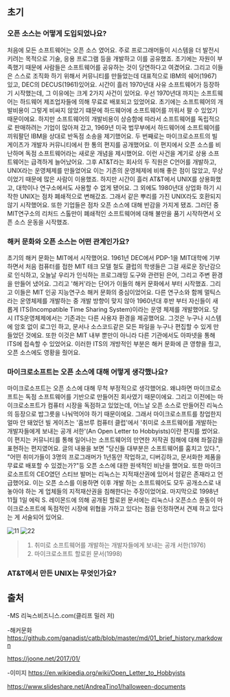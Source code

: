 ## 초기

### 오픈 소스는 어떻게 도입되었나요?

처음에 모든 소프트웨어는 오픈 소스 였어요. 주로 프로그래머들이 시스템을 더 발전시키려는 목적으로 기술, 응용 프로그램 등을 개발하고 이를 공유했죠. 초기에는 자원이 부족했기 때문에 사람들은 소프트웨어를 공유하는 것이 당연하다고 여겼어요. 그리고 이들은 스스로 조직화 하기 위해서 커뮤니티를 만들었는데 대표적으로 IBM의 쉐어(1967) 있고, DEC의 DECUS(1961)있어요.
시간이 흘러 1970년대 사유 소프트웨어가 등장하기 시작했는데, 그 이유에는 크게 2가지 사건이 있어요. 우선 1970년대 까지는 소프트웨어는 하드웨어 제조업자들에 의해 무료로 배포되고 있었어요. 초기에는 소프트웨어의 개발비용이 그렇게 비싸지 않았기 떄문에 하드웨어에 소프트웨어를 끼워서 팔 수 있었기 때문이에요. 하지만 소프트웨어의 개발비용이 상승함에 따라서 소프트웨어를 독립적으로 판매하려는 기업이 많아져 갔고, 1969년 미국 법무부에서 하드웨어에 소프트웨어를 끼워팔던 IBM을 상대로 반독점 소송을 제기했어요. 두 번째로는 마이크로소프트의 빌 게이츠가 개발자 커뮤니티에서 한 통의 편지를 공개했어요. 이 편지에서 오픈 소스를 비난하며 독점 소프트웨어라는 새로운 개념을 제시했어요. 이런 사건을 계기로 상용 소프트웨어는 급격하게 늘어났어요.
그후 AT&T라는 회사의 두 직원은 C언어를 개발하고, UNIX라는 운영체제를 만들었어요 이는 기존의 운영체제에 비해 좋은 점이 많았고, 무상이었기 때문에 많은 사람이 이용했죠. 하지만 시간이 흘러 AT&T에서 UNIX를 상용화했고, 대학이나 연구소에서도 사용할 수 없게 됐어요. 그 외에도 1980년대 상업화 하기 시작한 UNIX는 점차 폐쇄적으로 변해갔죠. 그래서 같은 뿌리를 가진 UNIX라도 호환되지 않기 시작했어요. 또한 기업들은 점차 오픈 소스에 대해 반감을 가지게 됐죠. 그러던 중 MIT연구소의 리처드 스톨만이 폐쇄적인 소프트웨어에 대해 불만을 품기 시작하면서 오픈 소스 운동을 시작했죠.


### 해커 문화와 오픈 소스는 어떤 관계인가요?

초기의 해커 문화는 MIT에서 시작했어요. 1961년 DEC에서 PDP-1을 MIT대학에 기부하면서 처음 컴퓨터를 접한 MIT 테크 모델 철도 클럽의 학생들은 그걸 새로운 장난감으로 인식하고, 오늘날 우리가 인식하는 프로그래밍 도구와 관련된 은어, 그리고 주변 환경을 만들어 냈어요. 그리고 '해커'라는 단어가 이들의 해커 문화에서 부터 시작했죠. 그리고 이들은 MIT 인공 지능연구소 해커 문화의 중심이었어요. 다른 연구소와 함께 멀틱스라는 운영체제를 개발하는 중 개발 방향이 맞지 않아 1960년대 후반 부터 자신들이 새롭게 ITS(Incompatible Time Sharing System)이라는 운영 체제를 개발했어요. 당시 ITS운영체제에서는 기존과는 다른 사용자 환경을 제공했어요. 그것은 누구나 시스템에 암호 없이 로그인 하고, 문서나 소스코드같은 모든 파일을 누구나 편집할 수 있게 만들었던 것에요. 또한 이것은 MIT 내부 뿐만이 아니라 다른 기관에서도 아파넷을 통해 ITS에 접속할 수 있었어요. 이러한 ITS의 개방적인 부분은 해커 문화에 큰 영향을 줬고, 오픈 소스에도 영황을 줬어요.

### 마이크로소프트는 오픈 소스에 대해 어떻게 생각했나요?

마이크로소프트는 오픈 소스에 대해 무척 부정적으로 생각했어요. 왜냐하면 마이크로소프트는 독점 소프트웨어를 기반으로 만들어진 회사였기 때문이에요. 그리고 이전에는 마이크로소프트가 컴퓨터 시장을 독점하고 있었는데, 어느날 오픈 소스로 만들어진 리눅스의 등장으로 밥그릇을 나눠먹어야 하기 때문이에요. 그래서 마이크로소프트를 창업한지 얼마 안 돼었던 빌 게이츠는 '홈브루 컴퓨터 클럽'에서 '취미로 소프트웨어를 개발하는 개발자들에게 보내는 공개 서한'(An Open Letter to Hobbyists)이란 편지를 썼어요. 이 편지는 커뮤니티를 통해 일어나는 소프트웨어의 만연한 저작권 침해에 대해 좌절감을 표현하는 편지였어요. 글의 내용을 보면 "당신들 대부분은 소프트웨어를 훔치고 있다.", "어떤 취미가들이 3명의 프로그래머가 1년동안 작업하고, 디버깅하고, 문서화한 제품을 무료로 배포할 수 있겠는가?"등 오픈 소스에 대한 원색적인 비난을 했어요. 또한 마이크로소프트의 CEO였던 스티브 발머는 리눅스는 지적재산권에 있어서 암같은 존재라고 언급했어요. 이는 오픈 소스를 이용하면 이후 개발 하는 소프트웨어도 모두 공개소스로 내놓아야 하는 게 업체들의 지적재산권을 침해한다는 주장이었어요. 마지막으로 1998년 11월 1일 에릭 S. 레이몬드에 의해 공개된 할로윈 문서에는 리눅스나 오픈소스 운동이 마이크로소프트에 독점적인 시장에 위협을 가하고 있다는 점을 인정하면서 견제 하고 있다는 게 서술되어 있어요.

![11](https://i.imgur.com/FY5vliJ.jpg) ![22](https://i.imgur.com/NExBvq7.jpg)
> 1. 취미로 소프트웨어를 개발하는 개발자들에게 보내는 공개 서한(1976)
> 2. 마이크로소프트 할로윈 문서(1998)


### AT&T에서 만든 UNIX는 무엇인가요?


## 출처

-MS
리눅스비즈니스.com(클리프 밀러 저)

-해커문화
https://github.com/ganadist/catb/blob/master/md/01_brief_history.markdown

https://joone.net/2017/01/

-이미지
https://en.wikipedia.org/wiki/Open_Letter_to_Hobbyists

https://www.slideshare.net/AndreaTino1/halloween-documents

